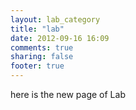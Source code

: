 ```yaml
---
layout: lab_category
title: "lab"
date: 2012-09-16 16:09
comments: true
sharing: false
footer: true
---
```

here is the new page of Lab
